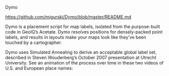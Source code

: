 Dymo

https://github.com/migurski/Dymo/blob/master/README.md

Dymo is a placement script for map labels, isolated from the purpose-built code in GeoIQ’s Acetate. Dymo resolves positions for densely-packed point labels, and results in layouts make your maps look like they’ve been touched by a cartographer.

Dymo uses Simulated Annealing to derive an acceptable global label set, described in Steven Wouderberg’s October 2007 presentation at Utrecht University. See an animation of the process over time in these two videos of U.S. and European place names: